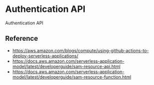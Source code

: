 # Authentication API

Authentication API


## Reference
- https://aws.amazon.com/blogs/compute/using-github-actions-to-deploy-serverless-applications/
- https://docs.aws.amazon.com/serverless-application-model/latest/developerguide/sam-resource-api.html
- https://docs.aws.amazon.com/serverless-application-model/latest/developerguide/sam-resource-function.html